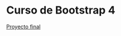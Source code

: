 # Curso de Bootstrap 4
[Proyecto final](https://www.juanca.dev/courses/codigofacilito/bootstrap4/bootstrap4-basico/)
